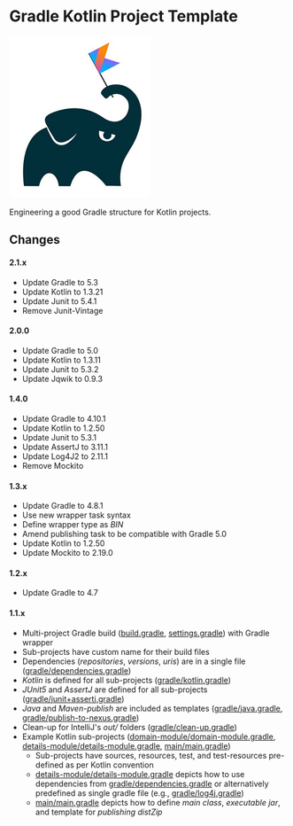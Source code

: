 # Gradle Kotlin Project Template

![alt text](gradle-kotlin-logo.jpeg "Gradle Kotlin")

Engineering a good Gradle structure for Kotlin projects.

## Changes

#### 2.1.x

* Update Gradle to 5.3
* Update Kotlin to 1.3.21
* Update Junit to 5.4.1
* Remove Junit-Vintage
#### 2.0.0

* Update Gradle to 5.0
* Update Kotlin to 1.3.11
* Update Junit to 5.3.2
* Update Jqwik to 0.9.3

#### 1.4.0

* Update Gradle to 4.10.1
* Update Kotlin to 1.2.50
* Update Junit to 5.3.1
* Update AssertJ to 3.11.1
* Update Log4J2 to 2.11.1
* Remove Mockito

#### 1.3.x

* Update Gradle to 4.8.1
* Use new wrapper task syntax
* Define wrapper type as *BIN* 
* Amend publishing task to be compatible with Gradle 5.0
* Update Kotlin to 1.2.50
* Update Mockito to 2.19.0

#### 1.2.x

* Update Gradle to 4.7

#### 1.1.x

* Multi-project Gradle build ([build.gradle], [settings.gradle]) with Gradle wrapper
* Sub-projects have custom name for their build files  
* Dependencies (*repositories*, *versions*, *uris*) are in a single file ([gradle/dependencies.gradle])
* *Kotlin* is defined for all sub-projects ([gradle/kotlin.gradle])
* *JUnit5* and *AssertJ* are defined for all sub-projects ([gradle/junit+assertj.gradle])
* *Java* and *Maven-publish* are included as templates ([gradle/java.gradle], [gradle/publish-to-nexus.gradle])
* Clean-up for IntelliJ's *out/* folders ([gradle/clean-up.gradle])
* Example Kotlin sub-projects ([domain-module/domain-module.gradle], [details-module/details-module.gradle], [main/main.gradle])
  * Sub-projects have sources, resources, test, and test-resources pre-defined as per Kotlin convention 
  * [details-module/details-module.gradle] depicts how to use dependencies from [gradle/dependencies.gradle] or alternatively predefined as single gradle file (e.g., [gradle/log4j.gradle])
  * [main/main.gradle] depicts how to define *main class*, *executable jar*, and template for *publishing distZip*

[build.gradle]: build.gradle
[settings.gradle]: settings.gradle
[gradle/dependencies.gradle]: gradle/dependencies.gradle
[gradle/clean-up.gradle]: gradle/clean-up.gradle
[gradle/kotlin.gradle]: gradle/kotlin.gradle
[gradle/junit+assertj.gradle]: gradle/junit+assertj.gradle
[gradle/java.gradle]: gradle/java.gradle
[gradle/publish-to-nexus.gradle]: gradle/publish-to-nexus.gradle 
[gradle/log4j.gradle]: gradle/log4j.gradle
[domain-module/domain-module.gradle]: domain-module/domain-module.gradle
[details-module/details-module.gradle]: details-module/details-module.gradle}
[main/main.gradle]: main/main.gradle